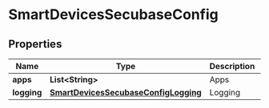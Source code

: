 
# SmartDevicesSecubaseConfig

## Properties
Name | Type | Description | Notes
------------ | ------------- | ------------- | -------------
**apps** | **List&lt;String&gt;** | Apps | 
**logging** | [**SmartDevicesSecubaseConfigLogging**](SmartDevicesSecubaseConfigLogging.md) | Logging | 



